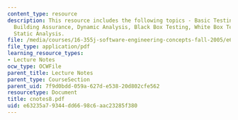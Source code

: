 ```yaml
---
content_type: resource
description: This resource includes the following topics - Basic Testing Guidelines,
  Building Assurance, Dynamic Analysis, Black Box Testing, White Box Testing, and
  Static Analysis.
file: /media/courses/16-355j-software-engineering-concepts-fall-2005/e63235a79344dd6698c6aac23285f380_cnotes8.pdf
file_type: application/pdf
learning_resource_types:
- Lecture Notes
ocw_type: OCWFile
parent_title: Lecture Notes
parent_type: CourseSection
parent_uid: 7f9d0bdd-059a-627d-e538-20d802cfe562
resourcetype: Document
title: cnotes8.pdf
uid: e63235a7-9344-dd66-98c6-aac23285f380
---
```

